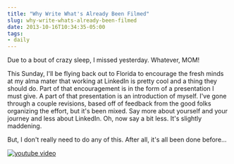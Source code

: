 ```yaml
---
title: "Why Write What's Already Been Filmed"
slug: why-write-whats-already-been-filmed
date: 2013-10-16T10:34:35-05:00
tags:
- daily
---
```

Due to a bout of crazy sleep, I missed yesterday. Whatever, MOM!

This Sunday, I'll be flying back out to Florida to encourage the fresh minds at my alma mater that working at LinkedIn is pretty cool and a thing they should do. Part of that encouragement is in the form of a presentation I must give. A part of that presentation is an introduction of myself. I've gone through a couple revisions, based off of feedback from the good folks organizing the effort, but it's been mixed. Say more about yourself and your journey and less about LinkedIn. Oh, now say a bit less. It's slightly maddening.

But, I don't really need to do any of this. After all, it's all been done before...

[![youtube video](https://img.youtube.com/vi/Lhfy7Bo9hng/0.jpg)](https://www.youtube.com/watch?v=Lhfy7Bo9hng)
